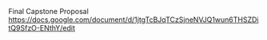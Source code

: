 Final Capstone Proposal
https://docs.google.com/document/d/1jtgTcBJqTCzSjneNVJQ1wun6THSZDitQ9SfzO-ENthY/edit
